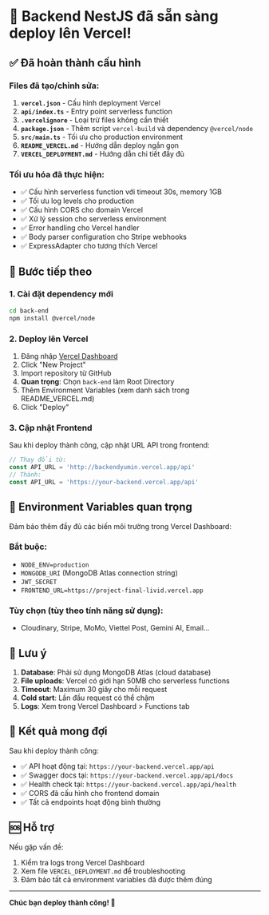 # 🎉 Backend NestJS đã sẵn sàng deploy lên Vercel!

## ✅ Đã hoàn thành cấu hình

### Files đã tạo/chỉnh sửa:
1. **`vercel.json`** - Cấu hình deployment Vercel
2. **`api/index.ts`** - Entry point serverless function
3. **`.vercelignore`** - Loại trừ files không cần thiết
4. **`package.json`** - Thêm script `vercel-build` và dependency `@vercel/node`
5. **`src/main.ts`** - Tối ưu cho production environment
6. **`README_VERCEL.md`** - Hướng dẫn deploy ngắn gọn
7. **`VERCEL_DEPLOYMENT.md`** - Hướng dẫn chi tiết đầy đủ

### Tối ưu hóa đã thực hiện:
- ✅ Cấu hình serverless function với timeout 30s, memory 1GB
- ✅ Tối ưu log levels cho production
- ✅ Cấu hình CORS cho domain Vercel
- ✅ Xử lý session cho serverless environment
- ✅ Error handling cho Vercel handler
- ✅ Body parser configuration cho Stripe webhooks
- ✅ ExpressAdapter cho tương thích Vercel

## 🚀 Bước tiếp theo

### 1. Cài đặt dependency mới
```bash
cd back-end
npm install @vercel/node
```

### 2. Deploy lên Vercel
1. Đăng nhập [Vercel Dashboard](https://vercel.com/dashboard)
2. Click "New Project"
3. Import repository từ GitHub
4. **Quan trọng**: Chọn `back-end` làm Root Directory
5. Thêm Environment Variables (xem danh sách trong README_VERCEL.md)
6. Click "Deploy"

### 3. Cập nhật Frontend
Sau khi deploy thành công, cập nhật URL API trong frontend:
```javascript
// Thay đổi từ:
const API_URL = 'http://backendyumin.vercel.app/api'
// Thành:
const API_URL = 'https://your-backend.vercel.app/api'
```

## 🔧 Environment Variables quan trọng

Đảm bảo thêm đầy đủ các biến môi trường trong Vercel Dashboard:

### Bắt buộc:
- `NODE_ENV=production`
- `MONGODB_URI` (MongoDB Atlas connection string)
- `JWT_SECRET`
- `FRONTEND_URL=https://project-final-livid.vercel.app`

### Tùy chọn (tùy theo tính năng sử dụng):
- Cloudinary, Stripe, MoMo, Viettel Post, Gemini AI, Email...

## 📝 Lưu ý

1. **Database**: Phải sử dụng MongoDB Atlas (cloud database)
2. **File uploads**: Vercel có giới hạn 50MB cho serverless functions
3. **Timeout**: Maximum 30 giây cho mỗi request
4. **Cold start**: Lần đầu request có thể chậm
5. **Logs**: Xem trong Vercel Dashboard > Functions tab

## 🎯 Kết quả mong đợi

Sau khi deploy thành công:
- ✅ API hoạt động tại: `https://your-backend.vercel.app/api`
- ✅ Swagger docs tại: `https://your-backend.vercel.app/api/docs`
- ✅ Health check tại: `https://your-backend.vercel.app/api/health`
- ✅ CORS đã cấu hình cho frontend domain
- ✅ Tất cả endpoints hoạt động bình thường

## 🆘 Hỗ trợ

Nếu gặp vấn đề:
1. Kiểm tra logs trong Vercel Dashboard
2. Xem file `VERCEL_DEPLOYMENT.md` để troubleshooting
3. Đảm bảo tất cả environment variables đã được thêm đúng

---

**Chúc bạn deploy thành công! 🚀**
